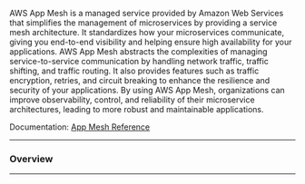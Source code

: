 AWS App Mesh is a managed service provided by Amazon Web Services that simplifies the management of microservices by providing a service mesh architecture. It standardizes how your microservices communicate, giving you end-to-end visibility and helping ensure high availability for your applications. AWS App Mesh abstracts the complexities of managing service-to-service communication by handling network traffic, traffic shifting, and traffic routing. It also provides features such as traffic encryption, retries, and circuit breaking to enhance the resilience and security of your applications. By using AWS App Mesh, organizations can improve observability, control, and reliability of their microservice architectures, leading to more robust and maintainable applications.

Documentation: [App Mesh Reference](https://aws.amazon.com/app-mesh/)
___
### Overview

___